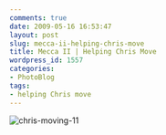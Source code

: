 ```yaml
---
comments: true
date: 2009-05-16 16:53:47
layout: post
slug: mecca-ii-helping-chris-move
title: Mecca II | Helping Chris Move
wordpress_id: 1557
categories:
- PhotoBlog
tags:
- helping Chris move
---
```


![chris-moving-11](http://ryanfitzer.com/main/wp-content/uploads/2009/05/chris-moving-11.jpg)
